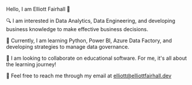Hello, I am Elliott Fairhall 👋

🔍 I am interested in Data Analytics, Data Engineering, and developing business knowledge to make effective business decisions.

🌱 Currently, I am learning Python, Power BI, Azure Data Factory, and developing strategies to manage data governance.

💞 I am looking to collaborate on educational software. For me, it's all about the learning journey!

📩 Feel free to reach me through my email at elliott@elliottfairhall.dev

<!---
ElliottFairhall/ElliottFairhall is a ✨ special ✨ repository because its `README.md` (this file) appears on your GitHub profile.
You can click the Preview link to take a look at your changes.
--->
